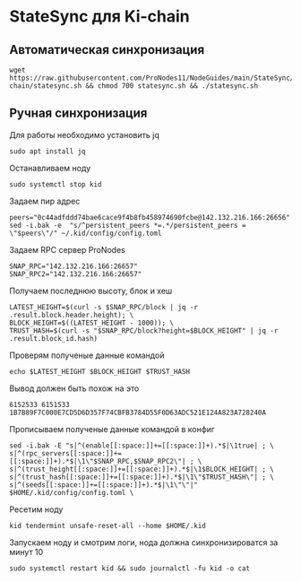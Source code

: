 
# StateSync для Ki-chain

## Автоматическая синхронизация
```
wget https://raw.githubusercontent.com/ProNodes11/NodeGuides/main/StateSync/ki-chain/statesync.sh && chmod 700 statesync.sh && ./statesync.sh
```

## Ручная синхронизация
Для работы необходимо установить jq
```
sudo apt install jq
```
Останавливаем ноду
```
sudo systemctl stop kid 
```
Задаем пир адрес
```
peers="0c44adfddd74bae6cace9f4b8fb458974690fcbe@142.132.216.166:26656"
sed -i.bak -e  "s/^persistent_peers *=.*/persistent_peers = \"$peers\"/" ~/.kid/config/config.toml
```
Задаем RPC сервер ProNodes
```
SNAP_RPC="142.132.216.166:26657"
SNAP_RPC2="142.132.216.166:26657"
```
Получаем последнюю высоту, блок и хеш
```
LATEST_HEIGHT=$(curl -s $SNAP_RPC/block | jq -r .result.block.header.height); \
BLOCK_HEIGHT=$((LATEST_HEIGHT - 1000)); \
TRUST_HASH=$(curl -s "$SNAP_RPC/block?height=$BLOCK_HEIGHT" | jq -r .result.block_id.hash)
```
Проверям полученые данные командой
```
echo $LATEST_HEIGHT $BLOCK_HEIGHT $TRUST_HASH
```
Вывод должен быть похож на это
```
6152533 6151533 1B7B89F7C000E7CD5D6D357F74CBFB3784D55F0D63ADC521E124A823A728240A
```
Прописываем полученые данные командой в конфиг
```
sed -i.bak -E "s|^(enable[[:space:]]+=[[:space:]]+).*$|\1true| ; \
s|^(rpc_servers[[:space:]]+=[[:space:]]+).*$|\1\"$SNAP_RPC,$SNAP_RPC2\"| ; \
s|^(trust_height[[:space:]]+=[[:space:]]+).*$|\1$BLOCK_HEIGHT| ; \
s|^(trust_hash[[:space:]]+=[[:space:]]+).*$|\1\"$TRUST_HASH\"| ; \
s|^(seeds[[:space:]]+=[[:space:]]+).*$|\1\"\"|" $HOME/.kid/config/config.toml \
```
Ресетим ноду
```
kid tendermint unsafe-reset-all --home $HOME/.kid
```
Запускаем ноду и смотрим логи, нода должна синхронизироватся за минут 10
```
sudo systemctl restart kid && sudo journalctl -fu kid -o cat
```
